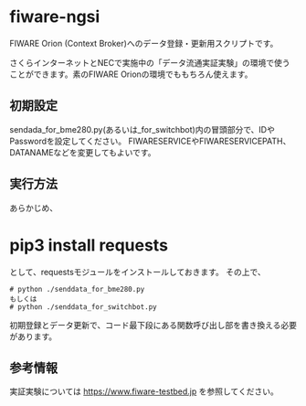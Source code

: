 # fiware-ngsi

FIWARE Orion (Context Broker)へのデータ登録・更新用スクリプトです。

さくらインターネットとNECで実施中の「データ流通実証実験」の環境で使うことができます。素のFIWARE Orionの環境でももちろん使えます。

## 初期設定
sendada_for_bme280.py(あるいは_for_switchbot)内の冒頭部分で、IDやPasswordを設定してください。
FIWARESERVICEやFIWARESERVICEPATH、DATANAMEなどを変更してもよいです。

## 実行方法
あらかじめ、
# pip3 install requests
として、requestsモジュールをインストールしておきます。
その上で、

```
# python ./senddata_for_bme280.py
もしくは
# python ./senddata_for_switchbot.py
```

初期登録とデータ更新で、コード最下段にある関数呼び出し部を書き換える必要があります。

## 参考情報
実証実験については
https://www.fiware-testbed.jp
を参照してください。
